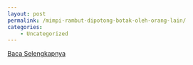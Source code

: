 ```yaml
---
layout: post
permalink: /mimpi-rambut-dipotong-botak-oleh-orang-lain/
categories:
    - Uncategorized
---
```


[Baca Selengkapnya](/10)